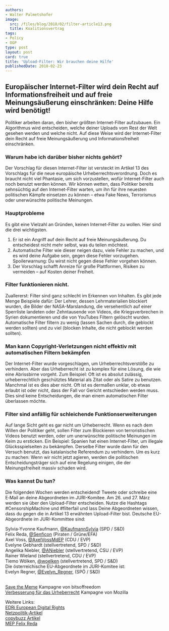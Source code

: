 ```yaml
---
authors:
- Walter Palmetshofer
image:
  src: /files/blog/2018/02/filter-article13.png
  title: Koalitionsvertrag
tags:
- Policy
- OGP
type: post
layout: post
card: true
title: 'Upload-Filter: Wir brauchen deine Hilfe'
publishedDate: 2018-02-23
---
```


## Europäischer Internet-Filter wird dein Recht auf Informationsfreiheit und auf freie Meinungsäußerung einschränken: Deine Hilfe wird benötigt!

Politiker arbeiten daran, den bisher größten Internet-Filter aufzubauen. Ein Algorithmus wird entscheiden, welche deiner Uploads vom Rest der Welt gesehen werden und welche nicht. Auf diese Weise wird der Internet-Filter dein Recht auf freie Meinungsäußerung und Informationsfreiheit einschränken.


### Warum habe ich darüber bisher nichts gehört?
Der Vorschlag für diesen Internet-Filter ist versteckt im Artikel 13 des Vorschlags für die neue europäische Urheberrechtsverordnung. Doch es braucht nicht viel Phantasie, um sich vorzustellen, wofür Internet-Filter auch noch benutzt werden können. Wir können wetten, dass Politiker bereits sehnsüchtig auf den Internet-Filter warten, um ihn für ihre neuesten politischen Kämpfe einsetzen zu können – etwa Fake News, Terrorismus oder unerwünschte politische Meinungen.

### Hauptprobleme
Es gibt eine Vielzahl an Gründen, keinen Internet-Filter zu wollen. Hier sind die drei wichtigsten.
1. Er ist ein Angriff auf dein Recht auf freie Meinungsäußerung. Du entscheidest nicht mehr selbst, was du teilen möchtest.
2. Automatische Filter wie dieser neigen dazu, viele Fehler zu machen, und es wird deine Aufgabe sein, gegen diese Fehler vorzugehen. Spoilerwarnung: Du wirst nicht gegen diese Fehler vorgehen können.
3. Der Vorschlag schafft Anreize für große Plattformen, Risiken zu vermeiden – auf Kosten deiner Freiheit.

### Filter funktionieren nicht.
Zuallererst: Filter sind ganz schlecht im Erkennen von Inhalten. Es gibt jede Menge Beispiele dafür: Der Lehrer, dessen Lehrmaterialien blockiert wurden, die Bilder der NASA-Marslandung, die versehentlich auf einer Sperrliste landeten oder Zehntausende von Videos, die Kriegsverbrechen in Syrien dokumentieren und die von YouTubes Filtern gelöscht wurden. Automatische Filter filtern zu wenig (lassen Sachen durch, die geblockt werden sollten) und zu viel (blocken Inhalte, die nicht geblockt werden sollten).
### Man kann Copyright-Verletzungen nicht effektiv mit automatischen Filtern bekämpfen
Der Internet-Filter wurde vorgeschlagen, um Urheberrechtsverstöße zu verhindern. Aber das Urheberrecht ist zu komplex für eine Lösung, die wie eine Abrissbirne vorgeht. Zum Beispiel: Oft ist es absolut zulässig, urheberrechtlich geschütztes Material als Zitat oder als Satire zu benutzen. Manchmal ist es dies aber nicht. Oft ist es dermaßen unklar, ob etwas erlaubt ist oder nicht, dass der Fall vor Gericht entschieden werden muss. Dies sind keine Entscheidungen, die man einem automatischen Filter überlassen möchte.
### Filter sind anfällig für schleichende Funktionserweiterungen
Auf lange Sicht geht es gar nicht um Urheberrecht. Wenn es nach dem Willen der Politiker geht, sollen Filter zum Blockieren von terroristischen Videos benutzt werden, oder um unerwünschte politische Meinungen im Keim zu ersticken. Ein Beispiel: Spanien hat einen Internet-Filter, um illegale Glücksspielseiten zu bekämpfen. Derselbe Filter wurde dann für den Versuch benutzt, das katalanische Referendum zu verhindern.
Um es kurz zu machen: Wenn wir nicht jetzt agieren, werden die politischen Entscheidungsträger sich auf eine Regelung einigen, die der Meinungsfreiheit massiv schaden wird.
### Was kannst Du tun?
Die folgenden Wochen werden entscheidend! Tweete oder schreibe eine E‑Mail an deine Abgeordneten im JURI-Komitee. Am 26. und 27. März werden sie über den Upload-Filter entscheiden. Nutze die Hashtags #CensorshipMachine und #filterfail und lass Deine Abgeordneten wissen, dass du gegen die in Artikel 13 erwähnten Upload-Filter bist.
Deutsche EU-Abgeordnete im JURI-Kommittee sind:


Sylvia-Yvonne Kaufmann, [@KaufmannSylvia](http://twitter.com/KaufmanSylvia) (SPD / S&D)	<br>
Felix Reda, [@Senficon](http://twitter.com/Senficon) (Piraten / Grüne/EFA)<br>
Axel Voss, [@AxelVossMdEP](http://twitter.com/AxelVossMdEP) (CDU / EVP)<br>
Evelyne Gebhardt (stellvertretend, SPD / S&D)<br>
Angelika Niebler, [@ANiebler](http://twitter.com/ANiebler) (stellvertretend, CSU / EVP)<br>
Rainer Wieland (stellvertretend, CDU / EVP)<br>
Tiemo Wölken, [@woelken](http://twitter.com/woelken) (stellvertretend, SPD / S&D)<br>
Die österreichische EU-Abgeordnete im JURI-Komitee ist:<br>
Evelyn Regner, [@Evelyn_Regner](http://twitter.com/Evelyn_Regner), (SPÖ / S&D)<br>
<br>

[Save the Meme](https://savethememe.net/en) Kampagne von bitsoffreedom<br>
[Verbesserung für das Urheberrecht](https://changecopyright.org/de) Kampagne von Mozilla<br>


Weitere Links:<br>
[EDRi European Digital Rights](https://edri.org)<br>
[Netzpolitik-Artikel](https://netzpolitik.org/2018/eu-kommission-immer-mehr-plattformen-sollen-uploads-filtern/)<br>
[copybuzz Artikel](http://copybuzz.com/pl/copyright/mep-voss-proposal-on-the-censorship-machine-art-13-not-die-beste-idee-either/)<br>
[MEP Felix Reda](https://felixreda.eu/2018/02/voss-uploadfilter/)